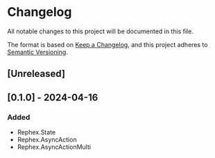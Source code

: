 # Changelog

All notable changes to this project will be documented in this file.

The format is based on [Keep a Changelog](https://keepachangelog.com/en/1.0.0/),
and this project adheres to [Semantic Versioning](https://semver.org/spec/v2.0.0.html).

## [Unreleased]

## [0.1.0] - 2024-04-16

### Added

- Rephex.State
- Rephex.AsyncAction
- Rephex.AsyncActionMulti

[0.0.1]: https://github.com/sankaku-deltalab/rephex/releases/tag/0.1.0

